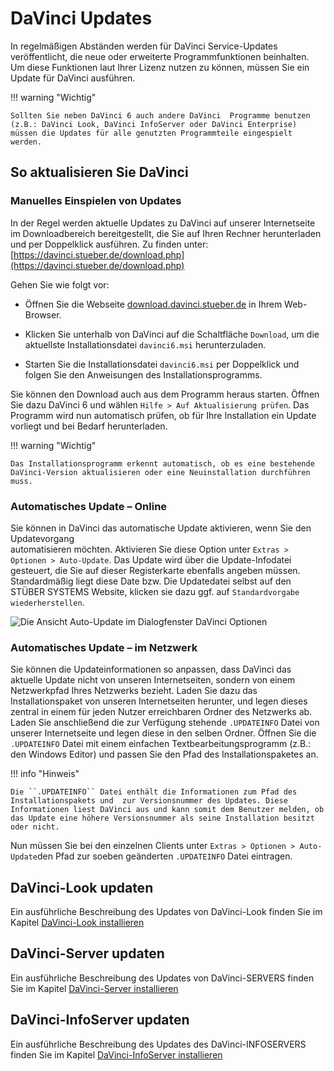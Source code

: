 # DaVinci Updates

In regelmäßigen Abständen werden für DaVinci Service-Updates veröffentlicht, die neue oder erweiterte Programmfunktionen beinhalten. Um diese Funktionen laut Ihrer Lizenz nutzen zu können, müssen Sie ein Update für DaVinci ausführen.

!!! warning "Wichtig"

    Sollten Sie neben DaVinci 6 auch andere DaVinci  Programme benutzen (z.B.: DaVinci Look, DaVinci InfoServer oder DaVinci Enterprise) müssen die Updates für alle genutzten Programmteile eingespielt werden.

## So aktualisieren Sie DaVinci

### Manuelles Einspielen von Updates

In der Regel werden aktuelle Updates zu DaVinci auf unserer Internetseite im Downloadbereich bereitgestellt, die Sie auf Ihren Rechner herunterladen und per Doppelklick ausführen. Zu finden unter: [https://davinci.stueber.de/download.php](https://davinci.stueber.de/download.php)

Gehen Sie wie folgt vor:

* Öffnen Sie die Webseite [download.davinci.stueber.de](https://davinci.stueber.de/download.php) in Ihrem Web-Browser.

* Klicken Sie unterhalb von DaVinci auf die Schaltfläche `Download`, um die aktuellste Installationsdatei `davinci6.msi` herunterzuladen.
* Starten Sie die Installationsdatei `davinci6.msi` per Doppelklick und folgen Sie den Anweisungen des Installationsprogramms.

Sie können den Download auch aus dem Programm heraus starten. Öffnen Sie dazu DaVinci 6 und wählen `Hilfe > Auf Aktualisierung prüfen`. Das Programm wird nun automatisch prüfen, ob für Ihre Installation ein Update vorliegt und bei Bedarf herunterladen.

!!! warning "Wichtig"

    Das Installationsprogramm erkennt automatisch, ob es eine bestehende DaVinci-Version aktualisieren oder eine Neuinstallation durchführen muss.

### Automatisches Update – Online

Sie können in DaVinci das automatische Update aktivieren, wenn Sie den Updatevorgang  
automatisieren möchten. Aktivieren Sie diese Option unter `Extras > Optionen > Auto-Update`. Das Update wird über die Update-Infodatei gesteuert, die Sie auf dieser Registerkarte ebenfalls angeben müssen. Standardmäßig liegt diese Date bzw. Die Updatedatei selbst auf den STÜBER SYSTEMS Website, klicken sie dazu ggf. auf `Standardvorgabe wiederherstellen`.

![Die Ansicht `Auto-Update` im Dialogfenster DaVinci Optionen](/assets/images/allgemein/AutoUpdate.png)

### Automatisches Update – im Netzwerk

Sie können die Updateinformationen so anpassen, dass DaVinci das aktuelle Update nicht von unseren Internetseiten, sondern von einem Netzwerkpfad Ihres Netzwerks bezieht. Laden Sie dazu das Installationspaket von unseren Internetseiten herunter, und legen dieses zentral in einem für jeden Nutzer erreichbaren Ordner des Netzwerks ab.  
Laden Sie anschließend die zur Verfügung stehende ``.UPDATEINFO`` Datei von unserer Internetseite und legen diese in den selben Ordner. Öffnen Sie die ``.UPDATEINFO`` Datei mit einem einfachen Textbearbeitungsprogramm (z.B.: den Windows Editor) und passen Sie den Pfad des Installationspaketes an.

!!! info "Hinweis"

    Die ``.UPDATEINFO`` Datei enthält die Informationen zum Pfad des Installationspakets und  zur Versionsnummer des Updates. Diese Informationen liest DaVinci aus und kann somit dem Benutzer melden, ob das Update eine höhere Versionsnummer als seine Installation besitzt oder nicht. 

Nun müssen Sie bei den einzelnen Clients unter `Extras > Optionen > Auto-Update`den Pfad zur soeben geänderten ``.UPDATEINFO`` Datei eintragen.

## DaVinci-Look updaten

Ein ausführliche Beschreibung des Updates von DaVinci-Look finden Sie im Kapitel [DaVinci-Look installieren](https://doc.davinci6.stueber.de/05.look/01.installation/#update)

## DaVinci-Server updaten

Ein ausführliche Beschreibung des Updates von DaVinci-SERVERS finden Sie im Kapitel [DaVinci-Server installieren](https://doc.davinci6.stueber.de/06.enterprise/01.installation/#update)

## DaVinci-InfoServer updaten

Ein ausführliche Beschreibung des Updates des DaVinci-INFOSERVERS finden Sie im Kapitel [DaVinci-InfoServer installieren](https://doc.davinci6.stueber.de/06.enterprise/01.installation/#update)
